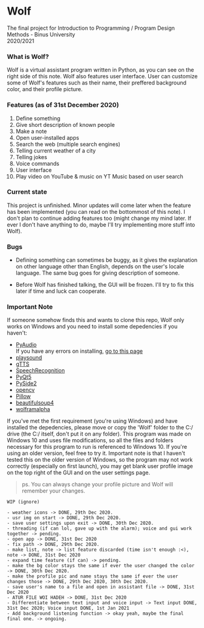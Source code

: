 # Wolf

The final project for Introduction to Programming / Program Design Methods - Binus University<br/>
2020/2021

### What is Wolf?

Wolf is a virtual assistant program written in Python, as you can see on the right side of this note.
Wolf also features user interface. User can customize some of Wolf's features such as their name,
their preffered background color, and their profile picture.

### Features (as of 31st December 2020)

1. Define something
2. Give short description of known people
3. Make a note
4. Open user-installed apps
5. Search the web (multiple search engines)
6. Telling current weather of a city
7. Telling jokes
8. Voice commands
9. User interface
10. Play video on YouTube & music on YT Music based on user search

### Current state

This project is unfinished. Minor updates will come later when the feature has been implemented (you can
read on the bottommost of this note). I don't plan to continue adding features too (might change my mind later.
If ever I don't have anything to do, maybe I'll try implementing more stuff into Wolf).

### Bugs

- Defining something can sometimes be buggy, as it gives the explanation on other language other than English, depends
on the user's locale language. The same bug goes for giving description of someone.
  
- Before Wolf has finished talking, the GUI will be frozen. I'll try to fix this later if time and luck can cooperate.

### Important Note

If someone somehow finds this and wants to clone this repo, Wolf only works on Windows and you need to install some depedencies if you haven't:
- [PyAudio](https://pypi.org/project/PyAudio/)</br>If you have any errors on installing, [go to this page](https://stackoverflow.com/questions/52283840/i-cant-install-pyaudio-on-windows-how-to-solve-error-microsoft-visual-c-14)
- [playsound](https://pypi.org/project/playsound/)
- [gTTS](https://pypi.org/project/gTTS/)
- [SpeechRecognition](https://pypi.org/project/SpeechRecognition/)
- [PyQt5](https://pypi.org/project/PyQt5/)
- [PySide2](https://pypi.org/project/PySide2/)
- [opencv](https://pypi.org/project/opencv-python/)
- [Pillow](https://pypi.org/project/Pillow/)
- [beautifulsoup4](https://pypi.org/project/beautifulsoup4/)
- [wolframalpha](https://pypi.org/project/wolframalpha/)

If you've met the first requirement (you're using Windows) and have installed the depedencies, please move or copy the 'Wolf'
folder to the C:/ drive (the C:/ itself, don't put it on any folder). This program was made on Windows 10 and uses file modifications, 
so all the files and folders necessary for this program to run is referenced to Windows 10. If you're using an older version,
feel free to try it. Important note is that I haven't tested this on the older version of Windows, so the program may not work
correctly (especially on first launch), you may get blank user profile image on the top right of the GUI and on the user settings
page.</br>
> ps. You can always change your profile picture and Wolf will remember your changes.

```
WIP (ignore)

- weather icons -> DONE, 29th Dec 2020.
- usr img on start -> DONE, 29th Dec 2020.
- save user settings upon exit -> DONE, 30th Dec 2020.
- threading (if can lol, gave up with the alarm); voice and gui work together -> pending.
- open app -> DONE, 31st Dec 2020
- fix path -> DONE, 29th Dec 2020.
- make list, note -> list feature discarded (time isn't enough :<), note -> DONE, 31st Dec 2020
- expand time feature (if can) -> pending.
- make the bg color stays the same if ever the user changed the color -> DONE, 30th Dec 2020.
- make the profile pic and name stays the same if ever the user changes those -> DONE, 29th Dec 2020, 30th Dec 2020.
- save user's name to a file and open in assistant file -> DONE, 31st Dec 2020
- ATUR FILE WOI HADEH -> DONE, 31st Dec 2020
- Differentiate between text input and voice input -> Text input DONE, 31st Dec 2020; Voice input DONE, 1st Jan 2021
- Add background listening function -> okay yeah, maybe the final final one. -> ongoing.
```
